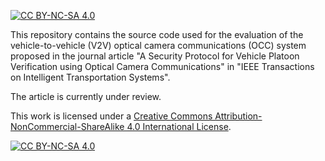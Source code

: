 [![CC BY-NC-SA 4.0][cc-by-nc-sa-shield]][cc-by-nc-sa]


This repository contains the source code used for the evaluation of the vehicle-to-vehicle (V2V) optical camera communications (OCC) system proposed in the journal article "A Security Protocol for Vehicle Platoon Verification using Optical Camera Communications" in "IEEE Transactions on Intelligent Transportation Systems".

The article is currently under review.


This work is licensed under a
[Creative Commons Attribution-NonCommercial-ShareAlike 4.0 International License][cc-by-nc-sa].

[![CC BY-NC-SA 4.0][cc-by-nc-sa-image]][cc-by-nc-sa]

[cc-by-nc-sa]: http://creativecommons.org/licenses/by-nc-sa/4.0/
[cc-by-nc-sa-image]: https://licensebuttons.net/l/by-nc-sa/4.0/88x31.png
[cc-by-nc-sa-shield]: https://img.shields.io/badge/License-CC%20BY--NC--SA%204.0-lightgrey.svg
